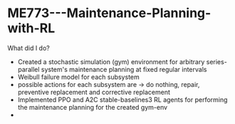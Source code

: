 # ME773---Maintenance-Planning-with-RL
What did I do?
- Created a stochastic simulation (gym) environment for arbitrary series-parallel system's maintenance planning at fixed regular intervals
- Weibull failure model for each subsystem 
- possible actions for each subsystem are -> do nothing, repair, preventive replacement and corrective replacement
- Implemented PPO and A2C stable-baselines3 RL agents for performing the maintenance planning for the created gym-env
- 
